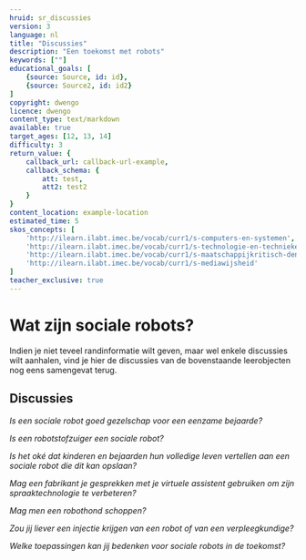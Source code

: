 ```yaml
---
hruid: sr_discussies
version: 3
language: nl
title: "Discussies"
description: "Een toekomst met robots"
keywords: [""]
educational_goals: [
    {source: Source, id: id}, 
    {source: Source2, id: id2}
]
copyright: dwengo
licence: dwengo
content_type: text/markdown
available: true
target_ages: [12, 13, 14]
difficulty: 3
return_value: {
    callback_url: callback-url-example,
    callback_schema: {
        att: test,
        att2: test2
    }
}
content_location: example-location
estimated_time: 5
skos_concepts: [
    'http://ilearn.ilabt.imec.be/vocab/curr1/s-computers-en-systemen', 
    'http://ilearn.ilabt.imec.be/vocab/curr1/s-technologie-en-technieken', 
    'http://ilearn.ilabt.imec.be/vocab/curr1/s-maatschappijkritisch-denken', 
    'http://ilearn.ilabt.imec.be/vocab/curr1/s-mediawijsheid'
]
teacher_exclusive: true
---
```


# Wat zijn sociale robots?
Indien je niet teveel randinformatie wilt geven, maar wel enkele discussies wilt aanhalen, vind je hier de discussies van de bovenstaande leerobjecten nog eens samengevat terug.  

## Discussies

*Is een sociale robot goed gezelschap voor een eenzame bejaarde?*  

*Is een robotstofzuiger een sociale robot?*  

*Is het oké dat kinderen en bejaarden hun volledige leven vertellen aan een sociale robot die dit kan opslaan?*  

*Mag een fabrikant je gesprekken met je virtuele assistent gebruiken om zijn spraaktechnologie te verbeteren?*  

*Mag men een robothond schoppen?*   

*Zou jij liever een injectie krijgen van een robot of van een verpleegkundige?*  

*Welke toepassingen kan jij bedenken voor sociale robots in de toekomst?*  

